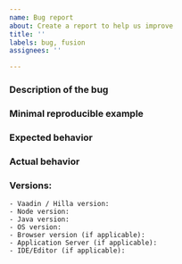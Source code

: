 ```yaml
---
name: Bug report
about: Create a report to help us improve
title: ''
labels: bug, fusion
assignees: ''

---
```


<!--
Please READ these instructions & USE the issue template below, Thank You!

Only use GitHub issues for bugs and feature requests.   
For general support from the community, use Hilla discord chat https://vaad.in/fusion instead.

NOTE: Issues concerning certain UI components should go to the components repository https://github.com/vaadin/web-components .

Good quality bug report increases the likelihood to get the bug fixed. A bad quality one will likely be just closed. Please use the following template to report bugs.
-->
### Description of the bug 
<!-- Explain briefly what is broken or what you want to achieve -->
### Minimal reproducible example
<!-- What are the steps to reproduce the issue, example project or a code snippet without dependencies -->
### Expected behavior
<!-- What should happen -->
### Actual behavior
<!-- What actually happens, attach server/browser logs when there are errors/exceptions -->
### Versions:
    - Vaadin / Hilla version:
    - Node version:
    - Java version:
    - OS version:
    - Browser version (if applicable):
    - Application Server (if applicable):
    - IDE/Editor (if applicable):

